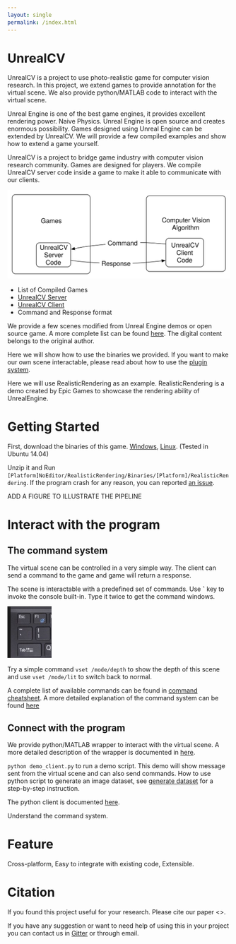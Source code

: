 ```yaml
---
layout: single
permalink: /index.html
---
```


# UnrealCV
<!-- What is UnrealCV -->
UnrealCV is a project to use photo-realistic game for computer vision research. In this project, we extend games to provide annotation for the virtual scene. We also provide python/MATLAB code to interact with the virtual scene.

Unreal Engine is one of the best game engines, it provides excellent rendering power. Naive Physics. Unreal Engine is open source and creates enormous possibility. Games designed using Unreal Engine can be extended by UnrealCV. We will provide a few compiled examples and show how to extend a game yourself.

UnrealCV is a project to bridge game industry with computer vision research community. Games are designed for players. We compile UnrealCV server code inside a game to make it able to communicate with our clients.

![pipeline](/images/pipeline.svg)

- List of Compiled Games <!-- create a model zoo for it -->
- [UnrealCV Server](server.html)
- [UnrealCV Client](client.html)
- Command and Response format

<!--![teaser](/realistic_rendering.png)-->


<!-- <img src="/images/pipeline.svg"></img> -->
<!-- <object data="/images/pipeline.svg" type="image/svg+xml">
  Your browser does not support svg
</object>
<object width="100px" data="/images/pipeline.svg" type="image/svg+xml">
</object> -->
<!-- <embed type="image/svg+xml" src="/images/pipeline.svg"/> -->

We provide a few scenes modified from Unreal Engine demos or open source game. A more complete list can be found [here](demo_list.md). The digital content belongs to the original author.

Here we will show how to use the binaries we provided. If you want to make our own scene interactable, please read about how to use the [plugin system](plugin_howto.md).    

Here we will use RealisticRendering as an example. RealisticRendering is a demo created by Epic Games to showcase the rendering ability of UnrealEngine.

# Getting Started

First, download the binaries of this game. [Windows](), [Linux](). (Tested in Ubuntu 14.04)

Unzip it and Run `[Platform]NoEditor/RealisticRendering/Binaries/[Platform]/RealisticRendering`. If the program crash for any reason, you can reported [an issue]().


ADD A FIGURE TO ILLUSTRATE THE PIPELINE
# Interact with the program

## The command system
<!-- Better help system -->

The virtual scene can be controlled in a very simple way. The client can send a command to the game and game will return a response.

The scene is interactable with a predefined set of commands. Use **`** key to invoke the console built-in. Type it twice to get the command windows.

<img src="keyboard.png" width="100">

Try a simple command `vset /mode/depth` to show the depth of this scene and use `vset /mode/lit` to switch back to normal.

A complete list of available commands can be found in [command cheatsheet](commands.html). A more detailed explanation of the command system can be found [here](command_design.md)

## Connect with the program  
We provide python/MATLAB wrapper to interact with the virtual scene. A more detailed description of the wrapper is documented in [here](wrapper.md).

`python demo_client.py` to run a demo script. This demo will show message sent from the virtual scene and can also send commands. How to use python script to generate an image dataset, see [generate dataset](tutorials/generate_dataset.html) for a step-by-step instruction.

The python client is documented [here](python_client.html).

Understand the command system.

# Feature

Cross-platform, Easy to integrate with existing code, Extensible.

# Citation

If you found this project useful for your research. Please cite our paper <>.

If you have any suggestion or want to need help of using this in your project you can contact us in [Gitter]() or through email.
